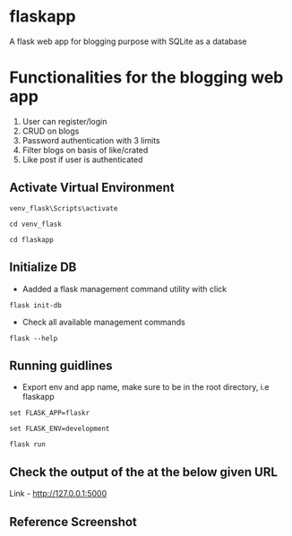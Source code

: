 # flaskapp
A flask web app for blogging purpose with SQLite as a database

# Functionalities for the blogging web app
1. User can register/login
2. CRUD on blogs
3. Password authentication with 3 limits
4. Filter blogs on basis of like/crated
5. Like post if user is authenticated

## Activate Virtual Environment
```
venv_flask\Scripts\activate

cd venv_flask

cd flaskapp
```

## Initialize DB

- Aadded a flask management command utility with click
```
flask init-db
```

- Check all available management commands
```
flask --help
```

## Running guidlines

-  Export env and app name, make sure to be in the root directory, i.e flaskapp

```
set FLASK_APP=flaskr

set FLASK_ENV=development

flask run
```
## Check the output of the at the below given URL
Link - http://127.0.0.1:5000

## Reference Screenshot

